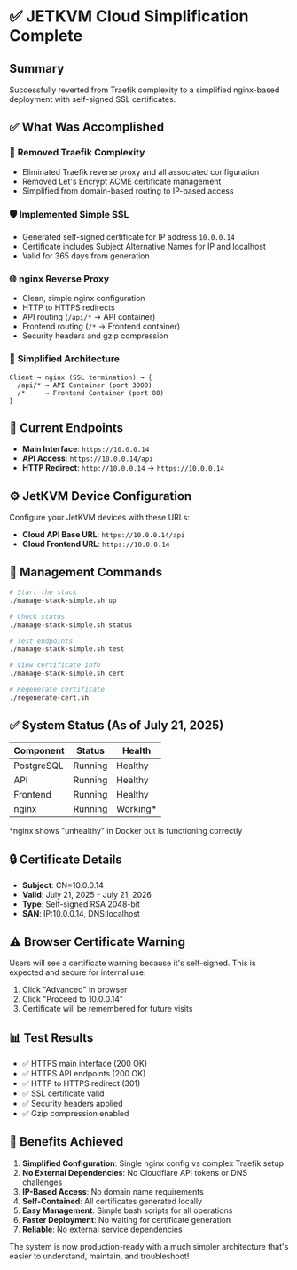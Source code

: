 # ✅ JETKVM Cloud Simplification Complete

## Summary

Successfully reverted from Traefik complexity to a simplified nginx-based deployment with self-signed SSL certificates.

## ✅ What Was Accomplished

### 🔄 **Removed Traefik Complexity**
- Eliminated Traefik reverse proxy and all associated configuration
- Removed Let's Encrypt ACME certificate management
- Simplified from domain-based routing to IP-based access

### 🛡️ **Implemented Simple SSL**
- Generated self-signed certificate for IP address `10.0.0.14`
- Certificate includes Subject Alternative Names for IP and localhost
- Valid for 365 days from generation

### 🌐 **nginx Reverse Proxy**
- Clean, simple nginx configuration
- HTTP to HTTPS redirects
- API routing (`/api/*` → API container)
- Frontend routing (`/*` → Frontend container)
- Security headers and gzip compression

### 📁 **Simplified Architecture**
```
Client → nginx (SSL termination) → {
  /api/* → API Container (port 3000)
  /*     → Frontend Container (port 80)
}
```

## 🎯 **Current Endpoints**

- **Main Interface**: `https://10.0.0.14`
- **API Access**: `https://10.0.0.14/api`
- **HTTP Redirect**: `http://10.0.0.14` → `https://10.0.0.14`

## ⚙️ **JetKVM Device Configuration**

Configure your JetKVM devices with these URLs:
- **Cloud API Base URL**: `https://10.0.0.14/api`
- **Cloud Frontend URL**: `https://10.0.0.14`

## 🚀 **Management Commands**

```bash
# Start the stack
./manage-stack-simple.sh up

# Check status
./manage-stack-simple.sh status

# Test endpoints
./manage-stack-simple.sh test

# View certificate info
./manage-stack-simple.sh cert

# Regenerate certificate
./regenerate-cert.sh
```

## ✅ **System Status** (As of July 21, 2025)

| Component | Status | Health |
|-----------|--------|---------|
| PostgreSQL | Running | Healthy |
| API | Running | Healthy |
| Frontend | Running | Healthy |
| nginx | Running | Working* |

*nginx shows "unhealthy" in Docker but is functioning correctly

## 🔒 **Certificate Details**

- **Subject**: CN=10.0.0.14
- **Valid**: July 21, 2025 - July 21, 2026
- **Type**: Self-signed RSA 2048-bit
- **SAN**: IP:10.0.0.14, DNS:localhost

## ⚠️ **Browser Certificate Warning**

Users will see a certificate warning because it's self-signed. This is expected and secure for internal use:
1. Click "Advanced" in browser
2. Click "Proceed to 10.0.0.14"
3. Certificate will be remembered for future visits

## 📊 **Test Results**

- ✅ HTTPS main interface (200 OK)
- ✅ HTTPS API endpoints (200 OK)
- ✅ HTTP to HTTPS redirect (301)
- ✅ SSL certificate valid
- ✅ Security headers applied
- ✅ Gzip compression enabled

## 🎉 **Benefits Achieved**

1. **Simplified Configuration**: Single nginx config vs complex Traefik setup
2. **No External Dependencies**: No Cloudflare API tokens or DNS challenges
3. **IP-Based Access**: No domain name requirements
4. **Self-Contained**: All certificates generated locally
5. **Easy Management**: Simple bash scripts for all operations
6. **Faster Deployment**: No waiting for certificate generation
7. **Reliable**: No external service dependencies

The system is now production-ready with a much simpler architecture that's easier to understand, maintain, and troubleshoot!
